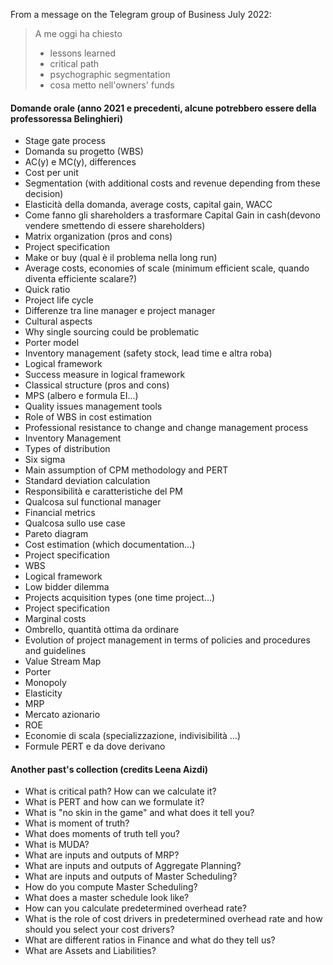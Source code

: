 From a message on the Telegram group of Business July 2022:
>A me oggi ha chiesto 
>- lessons learned
>- critical path
>- psychographic segmentation
>- cosa metto nell'owners' funds

#### Domande orale (anno 2021 e precedenti, alcune potrebbero essere della professoressa Belinghieri)

-	Stage gate process
-	Domanda su progetto (WBS)
-	AC(y) e MC(y), differences
-	Cost per unit 
-	Segmentation (with additional costs and revenue depending from these decision)
-	Elasticità della domanda, average costs, capital gain, WACC
-	Come fanno gli shareholders a trasformare Capital Gain in cash(devono vendere smettendo di essere shareholders)
-	Matrix organization (pros and cons)
-	Project specification
-	Make or buy (qual è il problema nella long run)
-	Average costs, economies of scale (minimum efficient scale, quando diventa efficiente scalare?)
-	Quick ratio
-	Project life cycle
-	Differenze tra line manager e project manager
-	Cultural aspects
-	Why single sourcing could be problematic
-	Porter model
-	Inventory management (safety stock, lead time e altra roba)
-	Logical framework
-	Success measure in logical framework
-	Classical structure (pros and cons)
-	MPS (albero e formula EI...)
-	Quality issues management tools
-	Role of WBS in cost estimation
-	Professional resistance to change and change management process
-	Inventory Management
-	Types of distribution
-	Six sigma
-	Main assumption of CPM methodology and PERT
-	Standard deviation calculation
-	Responsibilità e caratteristiche del PM
-	Qualcosa sul functional manager
-	Financial metrics
-	Qualcosa sullo use case
-	Pareto diagram
-	Cost estimation (which documentation...)
-	Project specification
-	WBS
-	Logical framework
-	Low bidder dilemma
-	Projects acquisition types (one time project...)
-	Project specification
-	Marginal costs
-	Ombrello, quantità ottima da ordinare
-	Evolution of project management in terms of policies and procedures and guidelines
-	Value Stream Map
-	Porter
-	Monopoly
-	Elasticity 
-	MRP
-	Mercato azionario
-	ROE
-	Economie di scala (specializzazione, indivisibilità …)
-	Formule PERT e da dove derivano


#### Another past's collection (credits Leena Aizdi)

- What is critical path? How can we calculate it?
- What is PERT and how can we formulate it?
- What is "no skin in the game" and what does it tell you?
- What is moment of truth?
- What does moments of truth tell you?
- What is MUDA?
- What are inputs and outputs of MRP?
- What are inputs and outputs of Aggregate Planning?
- What are inputs and outputs of Master Scheduling?
- How do you compute Master Scheduling?
- What does a master schedule look like?
- How can you calculate predetermined overhead rate?
- What is the role of cost drivers in predetermined overhead rate and how should you select your cost drivers?
- What are different ratios in Finance and what do they tell us?
- What are Assets and Liabilities?